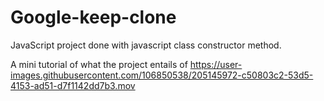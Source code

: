 # Google-keep-clone
JavaScript project done with javascript class constructor method.

A mini tutorial of what the project entails of
https://user-images.githubusercontent.com/106850538/205145972-c50803c2-53d5-4153-ad51-d7f1142dd7b3.mov


